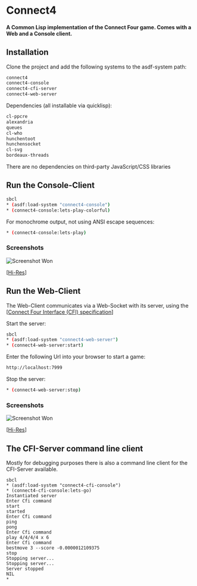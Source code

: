 # Connect4
#### A Common Lisp implementation of the Connect Four game. Comes with a Web and a Console client.

## Installation

Clone the project and add the following systems to the asdf-system path:

```bash
connect4
connect4-console
connect4-cfi-server
connect4-web-server
```

Dependencies (all installable via quicklisp):

```bash
cl-ppcre
alexandria
queues
cl-who
hunchentoot
hunchensocket
cl-svg
bordeaux-threads
```
There are no dependencies on third-party JavaScript/CSS libraries

## Run the Console-Client

```bash
sbcl
* (asdf:load-system "connect4-console")
* (connect4-console:lets-play-colorful)
```
For monochrome output, not using ANSI escape sequences:
```bash
* (connect4-console:lets-play)
```

### Screenshots

![Screenshot Won](https://raw.github.com/frechmatz/connect4/master/screenshots/lowres-console-1.jpg)

[[Hi-Res](https://raw.github.com/frechmatz/connect4/master/screenshots/highres-console-1.jpg)]

## Run the Web-Client

The Web-Client communicates via a Web-Socket with its server, using the [[Connect Four Interface (CFI) specification](https://raw.github.com/frechmatz/connect4/master/doc/cfi-interface.txt)]

Start the server:
```bash
sbcl
* (asdf:load-system "connect4-web-server")
* (connect4-web-server:start)
```
Enter the following Url into your browser to start a game:
```bash
http://localhost:7999
```
Stop the server: 
```bash
* (connect4-web-server:stop)
```

### Screenshots

![Screenshot Won](https://raw.github.com/frechmatz/connect4/master/screenshots/Connect4-2016-10-03-001-lowres.jpg)

[[Hi-Res](https://raw.github.com/frechmatz/connect4/master/screenshots/Connect4-2016-10-03-001-hires.png)]


## The CFI-Server command line client

Mostly for debugging purposes there is also a command line client for the CFI-Server available.

```
sbcl
* (asdf:load-system "connect4-cfi-console")
* (connect4-cfi-console:lets-go)
Instantiated server
Enter Cfi command
start
started
Enter Cfi command
ping
pong
Enter Cfi command
play 4/4/4/4 x 6
Enter Cfi command
bestmove 3 --score -0.0000012109375
stop
Stopping server...
Stopping server...
Server stopped
NIL
*
```





